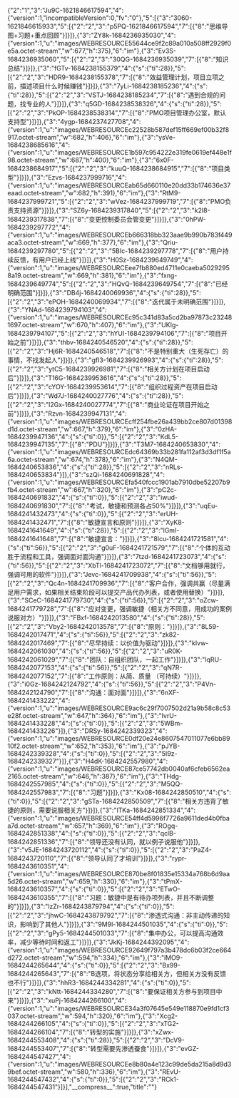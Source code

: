 {"2":"1","3":"Ju9C-1621846617594","4":{"version":1,"incompatibleVersion":0,"fv":"0"},"5":[{"3":"3060-1621846615933","5":[{"2":"2","3":"p5PQ-1621846617594","7":[{"8":"思维导图+习题+重点回顾"}]}]},{"3":"ZY8k-1684236935030","4":{"version":1,"u":"images/WEBRESOURCE55644ce9f2c89a010a508ff2929f0e5a.octet-stream","w":677,"h":375},"6":"im"},{"3":"Ev3S-1684236935060","5":[{"2":"2","3":"30QG-1684236935039","7":[{"8":"知识总结"}]}]},{"3":"fGTv-1684238155379","4":{"s":{"ti":28}},"5":[{"2":"2","3":"HDR9-1684238155378","7":[{"8":"效益管理计划，项目立项之前，描述项目什么时候赚钱"}]}]},{"3":"7yLi-1684238185236","4":{"s":{"ti":28}},"5":[{"2":"2","3":"VSTJ-1684238185234","7":[{"8":"遇到合规的问题，找专业的人"}]}]},{"3":"q5GD-1684238538326","4":{"s":{"ti":28}},"5":[{"2":"2","3":"PkOP-1684238538314","7":[{"8":"PMO项目管理办公室，默认支持型"}]}]},{"3":"4ygp-1684237427708","4":{"version":1,"u":"images/WEBRESOURCEc22528b587def15ff669ef00b32f8917.octet-stream","w":682,"h":406},"6":"im"},{"3":"ysVe-1684238685616","4":{"version":1,"u":"images/WEBRESOURCE1b597c954222e319fe0619ef448e1f98.octet-stream","w":687,"h":400},"6":"im"},{"3":"6x0F-1684238684917","5":[{"2":"2","3":"kuuQ-1684238684915","7":[{"8":"项目类型"}]}]},{"3":"Ezvs-1684237999716","4":{"version":1,"u":"images/WEBRESOURCEab65d660110e20dd33b174636e37eaad.octet-stream","w":682,"h":391},"6":"im"},{"3":"RtM9-1684237999721","5":[{"2":"2","3":"wVez-1684237999719","7":[{"8":"PMO负责支持资源"}]}]},{"3":"SZ6y-1684239317840","5":[{"2":"2","3":"k2I8-1684239317838","7":[{"8":"变更控制委员会管变更"}]}]},{"3":"0hPW-1684239297772","4":{"version":1,"u":"images/WEBRESOURCEb666318bb323aae9b990b783f449aca3.octet-stream","w":669,"h":377},"6":"im"},{"3":"Qriu-1684239297780","5":[{"2":"2","3":"5BIc-1684239297778","7":[{"8":"用户持续反馈，有用户已经上线"}]}]},{"3":"H0Sz-1684239649749","4":{"version":1,"u":"images/WEBRESOURCEee7fb880ed4711e0caeba50292958a19.octet-stream","w":669,"h":381},"6":"im"},{"3":"fxng-1684239649774","5":[{"2":"2","3":"HQvQ-1684239649754","7":[{"8":"已经明确范围"}]}]},{"3":"DB4j-1684240069936","4":{"s":{"ti":28}},"5":[{"2":"2","3":"ePOH-1684240069934","7":[{"8":"迭代属于未明确范围"}]}]},{"3":"YNAd-1684239794103","4":{"version":1,"u":"images/WEBRESOURCEc95c341d83a5cd2ba97873c232481697.octet-stream","w":670,"h":407},"6":"im"},{"3":"UKIg-1684239794107","5":[{"2":"2","3":"hYUI-1684239794106","7":[{"8":"项目开始之前"}]}]},{"3":"thbv-1684240546520","4":{"s":{"ti":28}},"5":[{"2":"2","3":"Hj6R-1684240546518","7":[{"8":"不是特别重大（生死存亡）的事情，不找发起人"}]}]},{"3":"gfI3-1684239926993","4":{"s":{"ti":28}},"5":[{"2":"2","3":"ytC5-1684239926981","7":[{"8":"相关方计划在项目启动后"}]}]},{"3":"T16G-1684239953616","4":{"s":{"ti":28}},"5":[{"2":"2","3":"cYOY-1684239953614","7":[{"8":"组织过程资产在项目启动后"}]}]},{"3":"Wd7J-1684240027776","4":{"s":{"ti":28}},"5":[{"2":"2","3":"l2Gx-1684240027774","7":[{"8":"商业论证在项目开始之前"}]}]},{"3":"Rzvn-1684239947131","4":{"version":1,"u":"images/WEBRESOURCEcff254fbe26a439bb2ce807d01398d1d.octet-stream","w":667,"h":379},"6":"im"},{"3":"0zHA-1684239947136","4":{"s":{"ti":0}},"5":[{"2":"2","3":"KdL5-1684239947135","7":[{"8":"PDU"}]}]},{"3":"T3M7-1684240653830","4":{"version":1,"u":"images/WEBRESOURCEdc64369b33b281fa112af3d3df1f5a6a.octet-stream","w":674,"h":378},"6":"im"},{"3":"N4QM-1684240653836","4":{"s":{"ti":28}},"5":[{"2":"2","3":"nRLs-1684240653834"}]},{"3":"szQi-1684240691828","4":{"version":1,"u":"images/WEBRESOURCEfa540fccc1901ab7910dbe52207b9fb4.octet-stream","w":667,"h":320},"6":"im"},{"3":"pC2c-1684240691832","4":{"s":{"ti":0}},"5":[{"2":"2","3":"iwud-1684240691830","7":[{"8":"考试，敏捷和预测各占50%"}]}]},{"3":"uqEu-1684241432473","4":{"s":{"ti":0}},"5":[{"2":"2","3":"erUH-1684241432471","7":[{"8":"敏捷宣言和原则"}]}]},{"3":"XyK8-1684241641649","4":{"s":{"ti":28}},"5":[{"2":"2","3":"lGml-1684241641648","7":[{"8":"敏捷宣言："}]}]},{"3":"8lcu-1684241721581","4":{"s":{"ti":56}},"5":[{"2":"2","3":"g0uF-1684241721579","7":[{"8":"个体的互动胜于流程和工具，强调面对面沟通"}]}]},{"3":"7tzd-1684241723073","4":{"s":{"ti":56}},"5":[{"2":"2","3":"XbTl-1684241723072","7":[{"8":"文档够用就行，强调可用的软件"}]}]},{"3":"Jevc-1684241709938","4":{"s":{"ti":56}},"5":[{"2":"2","3":"Qc4n-1684241709936","7":[{"8":"客户合作，强调共赢（尽量满足用户需求，如果相关结束阶段可以提交产品代办列表，或者使用替换）"}]}]},{"3":"SCeC-1684241779730","4":{"s":{"ti":56}},"5":[{"2":"2","3":"oZcw-1684241779728","7":[{"8":"应对变更，强调敏捷（相关方不同意，用成功的案例说服对方）"}]}]},{"3":"FBxf-1684242013580","4":{"s":{"ti":28}},"5":[{"2":"2","3":"Vby2-1684242013578","7":[{"8":"原则："}]}]},{"3":"8L59-1684242017471","4":{"s":{"ti":56}},"5":[{"2":"2","3":"zk82-1684242017469","7":[{"8":"尽早持续：以价值为驱动"}]}]},{"3":"kIvw-1684242061030","4":{"s":{"ti":56}},"5":[{"2":"2","3":"uR0K-1684242061029","7":[{"8":"团队：自组织团队，一起工作"}]}]},{"3":"IqRU-1684242077153","4":{"s":{"ti":56}},"5":[{"2":"2","3":"qN7R-1684242077152","7":[{"8":"工作原则：从简、质量 （可持续）"}]}]},{"3":"i0Gz-1684242124792","4":{"s":{"ti":56}},"5":[{"2":"2","3":"P4Vn-1684242124790","7":[{"8":"沟通：面对面"}]}]},{"3":"6nXF-1684241433222","4":{"version":1,"u":"images/WEBRESOURCE9ac6c29f7007502d21a9b58c8c53e28f.octet-stream","w":647,"h":364},"6":"im"},{"3":"IvrU-1684241433228","4":{"s":{"ti":0}},"5":[{"2":"2","3":"5WBm-1684241433226"}]},{"3":"DRSy-1684242339323","4":{"version":1,"u":"images/WEBRESOURCE0df20e24e8607547011077e6bb8910f2.octet-stream","w":652,"h":353},"6":"im"},{"3":"pJYB-1684242339328","4":{"s":{"ti":0}},"5":[{"2":"2","3":"5I9z-1684242339327"}]},{"3":"H4dK-1684242557980","4":{"version":1,"u":"images/WEBRESOURCE87ce57742db0040af6cfeb6562ea2165.octet-stream","w":646,"h":387},"6":"im"},{"3":"THdg-1684242557985","4":{"s":{"ti":0}},"5":[{"2":"2","3":"M5QQ-1684242557983","7":[{"8":"习题"}]}]},{"3":"Kx08-1684242850510","4":{"s":{"ti":0}},"5":[{"2":"2","3":"gSTa-1684242850509","7":[{"8":"相关方违背了敏捷的原则，需要说服相关方"}]}]},{"3":"lTKa-1684242851334","4":{"version":1,"u":"images/WEBRESOURCE54ff4d5996f7726a9611ded4b0fbaa7d.octet-stream","w":657,"h":369},"6":"im"},{"3":"ROgq-1684242851338","4":{"s":{"ti":0}},"5":[{"2":"2","3":"qclB-1684242851336","7":[{"8":"领导还没有认同，就以例子说服他"}]}]},{"3":"v5JE-1684243720112","4":{"s":{"ti":0}},"5":[{"2":"2","3":"PaZ4-1684243720110","7":[{"8":"领导认同了才培训"}]}]},{"3":"rypr-1684243610351","4":{"version":1,"u":"images/WEBRESOURCE870be8f01835e15334a768b6d9aa5d26.octet-stream","w":659,"h":330},"6":"im"},{"3":"tPmX-1684243610357","4":{"s":{"ti":0}},"5":[{"2":"2","3":"ETwO-1684243610355","7":[{"8":"习题：敏捷中是有待办项列表，并且不断调整的"}]}]},{"3":"lzZr-1684243879794","4":{"s":{"ti":0}},"5":[{"2":"2","3":"jhwC-1684243879792","7":[{"8":"渗透式沟通：非主动传递的知识，影响到了其他人"}]}]},{"3":"9M9l-1684244501035","4":{"s":{"ti":0}},"5":[{"2":"2","3":"gPy5-1684244501033","7":[{"8":"集中办公，可以提高沟通效率，减少等待时间和返工"}]}]},{"3":"JkKj-1684244392095","4":{"version":1,"u":"images/WEBRESOURCE92649f797a3b478dc6b03f2ce664d272.octet-stream","w":594,"h":334},"6":"im"},{"3":"lMO9-1684244265644","4":{"s":{"ti":0}},"5":[{"2":"2","3":"Bx99-1684244265643","7":[{"8":"B选项，将状态分享给相关方，但相关方没有反馈也不行"}]}]},{"3":"hhR3-1684244334281","4":{"s":{"ti":0}},"5":[{"2":"2","3":"kNtt-1684244334280","7":[{"8":"要保证相关方参与到项目中来"}]}]},{"3":"xuPj-1684244266100","4":{"version":1,"u":"images/WEBRESOURCE34a3f07645e549e118870e9fd1cf3037.octet-stream","w":594,"h":320},"6":"im"},{"3":"Xcg2-1684244266105","4":{"s":{"ti":0}},"5":[{"2":"2","3":"xTG2-1684244266104","7":[{"8":"转型的实施"}]}]},{"3":"xZwx-1684244553408","4":{"s":{"ti":28}},"5":[{"2":"2","3":"DcV9-1684244553407","7":[{"8":"转型需要先渗透蚕食"}]}]},{"3":"evGZ-1684244547427","4":{"version":1,"u":"images/WEBRESOURCEe8b80a4e123c99de5da215a8d9d39bef.octet-stream","w":580,"h":336},"6":"im"},{"3":"REvU-1684244547432","4":{"s":{"ti":0}},"5":[{"2":"2","3":"RCk1-1684244547431"}]}],"\_\_compress\_\_":true,"title":""}